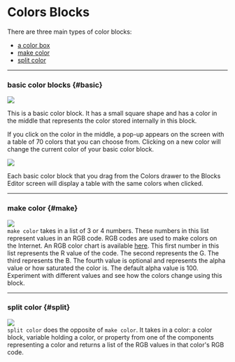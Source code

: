 # Colors Blocks

There are three main types of color blocks:

* [a color box](#basic)
* [make color](#make)
* [split color](#split)

---

### basic color blocks {#basic}

![](http://appinventor.mit.edu/explore/sites/all/files/UserGuide/blocks/colors/basiccolorblock.png)

This is a basic color block. It has a small square shape and has a color in the middle that represents the color stored internally in this block.

If you click on the color in the middle, a pop-up appears on the screen with a table of 70 colors that you can choose from. Clicking on a new color will change the current color of your basic color block.

![](http://appinventor.mit.edu/explore/sites/all/files/UserGuide/blocks/colors/colorblock.gif)

Each basic color block that you drag from the Colors drawer to the Blocks Editor screen will display a table with the same colors when clicked.

---

### make color {#make}

![](http://appinventor.mit.edu/explore/sites/all/files/UserGuide/blocks/colors/makecolor.png)  
`make color` takes in a list of 3 or 4 numbers. These numbers in this list represent values in an RGB code. RGB codes are used to make colors on the Internet. An RGB color chart is available [here](http://www.tayloredmktg.com/rgb/). This first number in this list represents the R value of the code. The second represents the G. The third represents the B. The fourth value is optional and represents the alpha value or how saturated the color is. The default alpha value is 100. Experiment with different values and see how the colors change using this block.

---

### split color {#split}

![](http://appinventor.mit.edu/explore/sites/all/files/UserGuide/blocks/colors/splitcolor.png)  
`split color` does the opposite of `make color`. It takes in a color: a color block, variable holding a color, or property from one of the components representing a color and returns a list of the RGB values in that color's RGB code.



